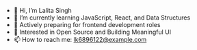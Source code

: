 - 👋 Hi, I’m Lalita Singh
- 🌱 I’m currently learning JavaScript, React, and Data Structures
- 💼 Actively preparing for frontend development roles
- 🌟 Interested in Open Source and Building Meaningful UI
- 📫 How to reach me: lk6896122@example.com
